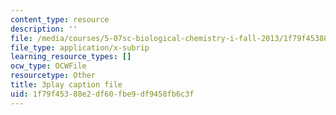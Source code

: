 ```yaml
---
content_type: resource
description: ''
file: /media/courses/5-07sc-biological-chemistry-i-fall-2013/1f79f45388e2df60fbe9df9458fb6c3f_4BwB43Smu7o.srt
file_type: application/x-subrip
learning_resource_types: []
ocw_type: OCWFile
resourcetype: Other
title: 3play caption file
uid: 1f79f453-88e2-df60-fbe9-df9458fb6c3f
---
```

